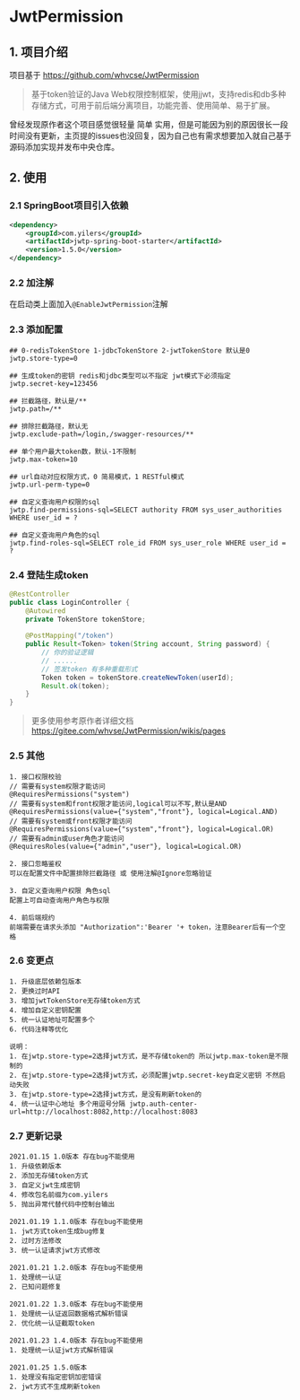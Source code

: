 # JwtPermission

## 1. 项目介绍
项目基于 https://github.com/whvcse/JwtPermission
> 基于token验证的Java Web权限控制框架，使用jjwt，支持redis和db多种存储方式，可用于前后端分离项目，功能完善、使用简单、易于扩展。

曾经发现原作者这个项目感觉很轻量 简单 实用，但是可能因为别的原因很长一段时间没有更新，主页提的issues也没回复，因为自己也有需求想要加入就自己基于源码添加实现并发布中央仓库。

## 2. 使用

### 2.1 SpringBoot项目引入依赖
```xml
<dependency>
    <groupId>com.yilers</groupId>
    <artifactId>jwtp-spring-boot-starter</artifactId>
    <version>1.5.0</version>
</dependency>
```
### 2.2 加注解
在启动类上面加入`@EnableJwtPermission`注解

### 2.3 添加配置
```properties
## 0-redisTokenStore 1-jdbcTokenStore 2-jwtTokenStore 默认是0
jwtp.store-type=0

## 生成token的密钥 redis和jdbc类型可以不指定 jwt模式下必须指定
jwtp.secret-key=123456

## 拦截路径，默认是/**
jwtp.path=/**

## 排除拦截路径，默认无
jwtp.exclude-path=/login,/swagger-resources/**

## 单个用户最大token数，默认-1不限制
jwtp.max-token=10

## url自动对应权限方式，0 简易模式，1 RESTful模式
jwtp.url-perm-type=0

## 自定义查询用户权限的sql
jwtp.find-permissions-sql=SELECT authority FROM sys_user_authorities WHERE user_id = ?

## 自定义查询用户角色的sql
jwtp.find-roles-sql=SELECT role_id FROM sys_user_role WHERE user_id = ?
```

### 2.4 登陆生成token
```java
@RestController
public class LoginController {
    @Autowired
    private TokenStore tokenStore;
    
    @PostMapping("/token")
    public Result<Token> token(String account, String password) {
        // 你的验证逻辑
        // ......
        // 签发token 有多种重载形式
        Token token = tokenStore.createNewToken(userId);
        Result.ok(token);
    }
}
```
> 更多使用参考原作者详细文档 https://gitee.com/whvse/JwtPermission/wikis/pages

### 2.5 其他
```
1. 接口权限校验
// 需要有system权限才能访问
@RequiresPermissions("system")
// 需要有system和front权限才能访问,logical可以不写,默认是AND
@RequiresPermissions(value={"system","front"}, logical=Logical.AND)
// 需要有system或front权限才能访问
@RequiresPermissions(value={"system","front"}, logical=Logical.OR)
// 需要有admin或user角色才能访问
@RequiresRoles(value={"admin","user"}, logical=Logical.OR)

2. 接口忽略鉴权
可以在配置文件中配置排除拦截路径 或 使用注解@Ignore忽略验证

3. 自定义查询用户权限 角色sql
配置上可自动查询用户角色与权限

4. 前后端规约
前端需要在请求头添加 "Authorization":'Bearer '+ token，注意Bearer后有一个空格
```

### 2.6 变更点
```
1. 升级底层依赖包版本
2. 更换过时API
3. 增加jwtTokenStore无存储token方式
4. 增加自定义密钥配置
5. 统一认证地址可配置多个
6. 代码注释等优化

说明：
1. 在jwtp.store-type=2选择jwt方式，是不存储token的 所以jwtp.max-token是不限制的
2. 在jwtp.store-type=2选择jwt方式，必须配置jwtp.secret-key自定义密钥 不然启动失败
3. 在jwtp.store-type=2选择jwt方式，是没有刷新token的
4. 统一认证中心地址 多个用逗号分隔 jwtp.auth-center-url=http://localhost:8082,http://localhost:8083
```

### 2.7 更新记录
```
2021.01.15 1.0版本 存在bug不能使用
1. 升级依赖版本
2. 添加无存储token方式
3. 自定义jwt生成密钥
4. 修改包名前缀为com.yilers
5. 抛出异常代替代码中控制台输出

2021.01.19 1.1.0版本 存在bug不能使用
1. jwt方式token生成bug修复
2. 过时方法修改
3. 统一认证请求jwt方式修改

2021.01.21 1.2.0版本 存在bug不能使用
1. 处理统一认证
2. 已知问题修复

2021.01.22 1.3.0版本 存在bug不能使用
1. 处理统一认证返回数据格式解析错误
2. 优化统一认证截取token

2021.01.23 1.4.0版本 存在bug不能使用
1. 处理统一认证jwt方式解析错误

2021.01.25 1.5.0版本
1. 处理没有指定密钥加密错误
2. jwt方式不生成刷新token
```